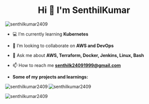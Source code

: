<!--START_SECTION:activity-->

<h1 align="center">Hi 👋 I'm SenthilKumar </h1>

<p align="left"> <img src="https://komarev.com/ghpvc/?username=senthilkumar2409&label=Profile%20views&color=0e75b6&style=flat" alt="senthilkumar2409" /> </p>

- 💻 I’m currently learning **Kubernetes**

- 🤩 I’m looking to collaborate on **AWS and DevOps**

- 💬 Ask me about **AWS, Terraform, Docker, Jenkins, Linux, Bash**

- 📫 How to reach me **senthilk24091999@gmail.com**
  
- **Some of my projects and learnings:**


<!-- BLOG-POST-LIST:START -->

<!-- BLOG-POST-LIST:END --> 

<!-- [![Senthilkumar's GitHub stats](https://github-readme-stats.vercel.app/api?username=senthilkumar2409)](https://github.com/senthilkumar2409/github-readme-stats) -->


<p><img align="left" src="https://github-readme-stats.vercel.app/api/top-langs?username=senthilkumar2409&show_icons=true&locale=en&layout=compact" alt="senthilkumar2409" /></p>

<p><img align="center" src="https://github-readme-stats.vercel.app/api?username=senthilkumar2409&show_icons=true&locale=en&layout=compact" alt="senthilkumar2409" /></p>

<p><img align="center" src="https://github-readme-streak-stats.herokuapp.com/?user=senthilkumar2409&" alt="senthilkumar2409" /></p>

<!--END_SECTION:activity-->
